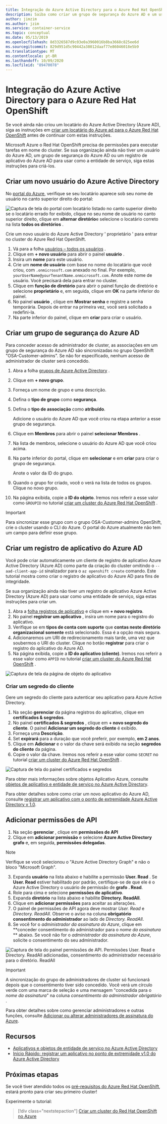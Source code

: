 ```yaml
---
title: Integração do Azure Active Directory para o Azure Red Hat OpenShift
description: Saiba como criar um grupo de segurança do Azure AD e um usuário para testar aplicativos em seu Microsoft Azure cluster Red Hat OpenShift.
author: jimzim
ms.author: jzim
ms.service: container-service
ms.topic: conceptual
ms.date: 05/13/2019
ms.openlocfilehash: 8d3326587d9c03e0a3960016b8ba3668c825ee6d
ms.sourcegitcommit: 829d951d5c90442a38012daaf77e86046018e5b9
ms.translationtype: MT
ms.contentlocale: pt-BR
ms.lasthandoff: 10/09/2020
ms.locfileid: "89470078"
---
```

# <a name="azure-active-directory-integration-for-azure-red-hat-openshift"></a>Integração do Azure Active Directory para o Azure Red Hat OpenShift

Se você ainda não criou um locatário do Azure Active Directory (Azure AD), siga as instruções em [criar um locatário do Azure ad para o Azure Red Hat OpenShift](howto-create-tenant.md) antes de continuar com estas instruções.

Microsoft Azure o Red Hat OpenShift precisa de permissões para executar tarefas em nome do cluster. Se sua organização ainda não tiver um usuário do Azure AD, um grupo de segurança do Azure AD ou um registro de aplicativo do Azure AD para usar como a entidade de serviço, siga estas instruções para criá-los.

## <a name="create-a-new-azure-active-directory-user"></a>Criar um novo usuário do Azure Active Directory

No [portal do Azure](https://portal.azure.com), verifique se seu locatário aparece sob seu nome de usuário no canto superior direito do portal:

![Captura de tela do portal com locatário listado no canto superior direito ](./media/howto-create-tenant/tenant-callout.png) se o locatário errado for exibido, clique no seu nome de usuário no canto superior direito, clique em **alternar diretório**e selecione o locatário correto na lista **todos os diretórios** .

Crie um novo usuário do Azure Active Directory ' proprietário ' para entrar no cluster do Azure Red Hat OpenShift.

1. Vá para a folha [usuários – todos os usuários](https://portal.azure.com/#blade/Microsoft_AAD_IAM/UsersManagementMenuBlade/AllUsers) .
2. Clique em **+ novo usuário** para abrir o painel **usuário** .
3. Insira um **nome** para este usuário.
4. Crie um **nome de usuário** com base no nome do locatário que você criou, com  `.onmicrosoft.com` anexado no final. Por exemplo, `yourUserName@yourTenantName.onmicrosoft.com`. Anote este nome de usuário. Você precisará dela para entrar no cluster.
5. Clique em **função de diretório** para abrir o painel função de diretório e selecione **proprietário** e, em seguida, clique em **OK** na parte inferior do painel.
6. No painel **usuário** , clique em **Mostrar senha** e registre a senha temporária. Depois de entrar na primeira vez, você será solicitado a redefini-la.
7. Na parte inferior do painel, clique em **criar** para criar o usuário.

## <a name="create-an-azure-ad-security-group"></a>Criar um grupo de segurança do Azure AD

Para conceder acesso de administrador de cluster, as associações em um grupo de segurança do Azure AD são sincronizadas no grupo OpenShift "OSA-Customer-admins". Se não for especificado, nenhum acesso de administrador de cluster será concedido.

1. Abra a folha [grupos de Azure Active Directory](https://portal.azure.com/#blade/Microsoft_AAD_IAM/GroupsManagementMenuBlade/AllGroups) .
2. Clique em **+ novo grupo**.
3. Forneça um nome de grupo e uma descrição.
4. Defina o **tipo de grupo** como **segurança**.
5. Defina o **tipo de associação** como **atribuído**.

    Adicione o usuário do Azure AD que você criou na etapa anterior a esse grupo de segurança.

6. Clique em **Membros** para abrir o painel **selecionar Membros** .
7. Na lista de membros, selecione o usuário do Azure AD que você criou acima.
8. Na parte inferior do portal, clique em **selecionar** e em **criar** para criar o grupo de segurança.

    Anote o valor da ID do grupo.

9. Quando o grupo for criado, você o verá na lista de todos os grupos. Clique no novo grupo.
10. Na página exibida, copie a **ID do objeto**. Iremos nos referir a esse valor como `GROUPID` no tutorial [criar um cluster do Azure Red Hat OpenShift](tutorial-create-cluster.md) .

> [!IMPORTANT]
> Para sincronizar esse grupo com o grupo OSA-Customer-admins OpenShift, crie o cluster usando o CLI do Azure. O portal do Azure atualmente não tem um campo para definir esse grupo.

## <a name="create-an-azure-ad-app-registration"></a>Criar um registro de aplicativo do Azure AD

Você pode criar automaticamente um cliente de registro de aplicativo Azure Active Directory (Azure AD) como parte da criação do cluster omitindo o `--aad-client-app-id` sinalizador para o `az openshift create` comando. Este tutorial mostra como criar o registro de aplicativo do Azure AD para fins de integridade.

Se sua organização ainda não tiver um registro de aplicativo Azure Active Directory (Azure AD) para usar como uma entidade de serviço, siga estas instruções para criar um.

1. Abra a [folha registros de aplicativo](https://portal.azure.com/#blade/Microsoft_AAD_IAM/ActiveDirectoryMenuBlade/RegisteredAppsPreview) e clique em **+ novo registro**.
2. No painel **registrar um aplicativo** , insira um nome para o registro do aplicativo.
3. Verifique se em **tipos de conta com suporte** que **contas neste diretório organizacional somente** está selecionado. Essa é a opção mais segura.
4. Adicionaremos um URI de redirecionamento mais tarde, uma vez que soubermos o URI do cluster. Clique no botão **registrar** para criar o registro do aplicativo do Azure AD.
5. Na página exibida, copie a **ID do aplicativo (cliente)**. Iremos nos referir a esse valor como `APPID` no tutorial [criar um cluster do Azure Red Hat OpenShift](tutorial-create-cluster.md) .

![Captura de tela da página de objeto do aplicativo](./media/howto-create-tenant/get-app-id.png)

### <a name="create-a-client-secret"></a>Criar um segredo do cliente

Gere um segredo do cliente para autenticar seu aplicativo para Azure Active Directory.

1. Na seção **gerenciar** da página registros do aplicativo, clique em **certificados & segredos**.
2. No painel **certificados & segredos** , clique em **+ novo segredo do cliente**.  O painel **Adicionar um segredo do cliente** é exibido.
3. Forneça uma **Descrição**.
4. Set **expirará** para a duração que você preferir, por exemplo, **em 2 anos**.
5. Clique em **Adicionar** e o valor da chave será exibido na seção **segredos do cliente** da página.
6. Copie o valor da chave. Iremos nos referir a esse valor como `SECRET` no tutorial [criar um cluster do Azure Red Hat OpenShift](tutorial-create-cluster.md) .

![Captura de tela do painel certificados e segredos](./media/howto-create-tenant/create-key.png)

Para obter mais informações sobre objetos Aplicativo Azure, consulte [objetos de aplicativo e entidade de serviço no Azure Active Directory](../active-directory/develop/app-objects-and-service-principals.md).

Para obter detalhes sobre como criar um novo aplicativo do Azure AD, consulte [registrar um aplicativo com o ponto de extremidade Azure Active Directory v 1.0](../active-directory/develop/quickstart-register-app.md).

## <a name="add-api-permissions"></a>Adicionar permissões de API

[//]: # (Não altere para Microsoft Graph. Ele não funciona com Microsoft Graph.)
1. Na seção **gerenciar** , clique em **permissões de API**
2. Clique em **adicionar permissão** e selecione **Azure Active Directory grafo** e, em seguida, **permissões delegadas**.
> [!NOTE]
> Verifique se você selecionou o "Azure Active Directory Graph" e não o bloco "Microsoft Graph".

3. Expanda **usuário** na lista abaixo e habilite a permissão **User. Read** . Se **User. Read** estiver habilitado por padrão, certifique-se de que ele é o Azure Active Directory o usuário de permissão de **grafo** **. Read**.
4. Role para cima e selecione **permissões de aplicativo**.
5. Expanda **diretório** na lista abaixo e habilite **Directory. ReadAll**.
6. Clique em **adicionar permissões** para aceitar as alterações.
7. O painel de permissões de API agora deve mostrar *User. Read* e *Directory. ReadAll*. Observe o aviso na coluna **obrigatório consentimento do administrador** ao lado de *Directory. ReadAll*.
8. Se você for o *administrador da assinatura do Azure*, clique em **conceder consentimento do administrador para o *nome da assinatura* ** abaixo. Se você não for o *administrador da assinatura do Azure*, solicite o consentimento do seu administrador.

![Captura de tela do painel permissões de API. Permissões User. Read e Directory. ReadAll adicionadas, consentimento do administrador necessário para o diretório. ReadAll](./media/howto-aad-app-configuration/permissions-required.png)

> [!IMPORTANT]
> A sincronização do grupo de administradores de cluster só funcionará depois que o consentimento tiver sido concedido. Você verá um círculo verde com uma marca de seleção e uma mensagem "concedida para o *nome da assinatura*" na coluna *consentimento do administrador obrigatório* .

Para obter detalhes sobre como gerenciar administradores e outras funções, consulte [Adicionar ou alterar administradores de assinatura do Azure](../cost-management-billing/manage/add-change-subscription-administrator.md).

## <a name="resources"></a>Recursos

* [Aplicativos e objetos de entidade de serviço no Azure Active Directory](../active-directory/develop/app-objects-and-service-principals.md)
* [Início Rápido: registrar um aplicativo no ponto de extremidade v1.0 do Azure Active Directory](../active-directory/develop/quickstart-register-app.md)

## <a name="next-steps"></a>Próximas etapas

Se você tiver atendido todos os [pré-requisitos do Azure Red Hat OpenShift](howto-setup-environment.md), estará pronto para criar seu primeiro cluster!

Experimente o tutorial:
> [!div class="nextstepaction"]
> [Criar um cluster do Red Hat OpenShift no Azure](tutorial-create-cluster.md)